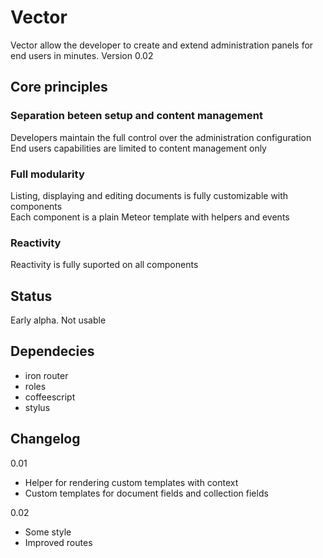 # Vector
Vector allow the developer to create and extend administration panels for end users in minutes.
Version 0.02

## Core principles

### Separation beteen setup and content management
Developers maintain the full control over the administration configuration    
End users capabilities are limited to content management only

### Full modularity
Listing, displaying and editing documents is fully customizable with components  
Each component is a plain Meteor template with helpers and events

### Reactivity
Reactivity is fully suported on all components  

## Status

Early alpha. Not usable

## Dependecies

- iron router
- roles
- coffeescript
- stylus

## Changelog

0.01
- Helper for rendering custom templates with context  
- Custom templates for document fields and collection fields

0.02
- Some style
- Improved routes